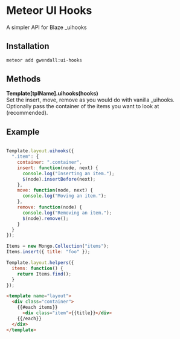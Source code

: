 Meteor UI Hooks
===============

A simpler API for Blaze \_uihooks

Installation  
------------

``` sh
meteor add gwendall:ui-hooks
```

Methods
----------

**Template[tplName].uihooks(hooks)**  
Set the insert, move, remove as you would do with vanilla \_uihooks. Optionally pass the container of the items you want to look at (recommended).

Example
-------  

``` javascript

Template.layout.uihooks({
  ".item": {
    container: ".container",
    insert: function(node, next) {
      console.log("Inserting an item.");
      $(node).insertBefore(next);
    },
    move: function(node, next) {
      console.log("Moving an item.");
    },
    remove: function(node) {
      console.log("Removing an item.");
      $(node).remove();
    }
  }
});

Items = new Mongo.Collection("items");
Items.insert({ title: "foo" });

Template.layout.helpers({
  items: function() {
    return Items.find();
  }
});

```

``` html
<template name="layout">
  <div class="container">
    {{#each items}}
      <div class="item">{{title}}</div>
    {{/each}}
  </div>
</template>
```
